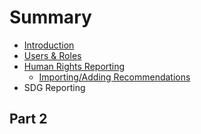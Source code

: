# Summary

* [Introduction](README.md)
* [Users & Roles](chapter1.md)
* [Human Rights Reporting](human-rights-reporting.md)
  * [Importing/Adding Recommendations](human-rights-reporting/importingadding-recommendations.md)
* SDG Reporting

## Part 2

